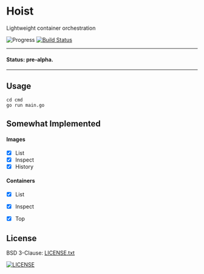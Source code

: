 # Hoist

Lightweight container orchestration

![Progress](http://progressed.io/bar/1?title=pre-alpha)
[![Build Status](https://travis-ci.org/russmack/hoist.svg?branch=master)](https://travis-ci.org/russmack/hoist)

---
#### Status: pre-alpha.
---

## Usage
```
cd cmd
go run main.go
```

## Somewhat Implemented

#### Images
- [X] List
- [X] Inspect
- [X] History

#### Containers
- [X] List
- [X] Inspect
- [X] Top


## License
BSD 3-Clause: [LICENSE.txt](LICENSE.txt)

[<img alt="LICENSE" src="http://img.shields.io/pypi/l/Django.svg?style=flat-square"/>](LICENSE.txt)

